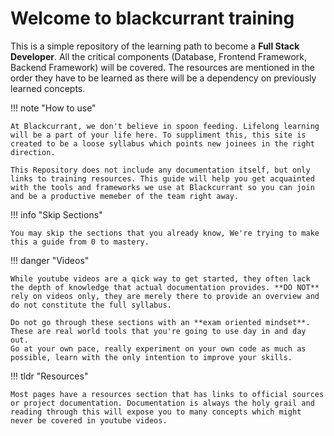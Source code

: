 # Welcome to blackcurrant training

This is a simple repository of the learning path to become a **Full Stack Developer**.
All the critical components (Database, Frontend Framework, Backend Framework) will be covered.
The resources are mentioned in the order they have to be learned as there will be a dependency on previously learned concepts.

!!! note "How to use"

    At Blackcurrant, we don't believe in spoon feeding. Lifelong learning will be a part of your life here. To suppliment this, this site is created to be a loose syllabus which points new joinees in the right direction.

    This Repository does not include any documentation itself, but only links to training resources. This guide will help you get acquainted with the tools and frameworks we use at Blackcurrant so you can join and be a productive memeber of the team right away.

!!! info "Skip Sections"

    You may skip the sections that you already know, We're trying to make this a guide from 0 to mastery.

!!! danger "Videos"

    While youtube videos are a qick way to get started, they often lack the depth of knowledge that actual documentation provides. **DO NOT** rely on videos only, they are merely there to provide an overview and do not constitute the full syllabus.

    Do not go through these sections with an **exam oriented mindset**. These are real world tools that you're going to use day in and day out.
    Go at your own pace, really experiment on your own code as much as possible, learn with the only intention to improve your skills.

!!! tldr "Resources"

    Most pages have a resources section that has links to official sources or project documentation. Documentation is always the holy grail and reading through this will expose you to many concepts which might never be covered in youtube videos.
